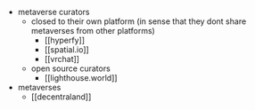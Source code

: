   * metaverse curators
    * closed to their own platform (in sense that they dont share metaverses from other platforms)
      * [[hyperfy]]
      * [[spatial.io]]
      * [[vrchat]]
    * open source curators
      * [[lighthouse.world]]
  * metaverses
    * [[decentraland]]
